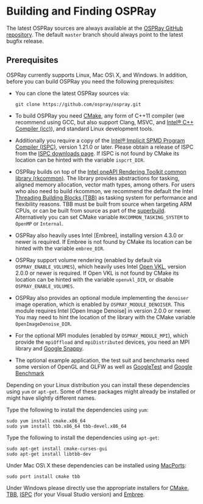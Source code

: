 Building and Finding OSPRay
===========================

The latest OSPRay sources are always available at the [OSPRay GitHub
repository](http://github.com/ospray/ospray). The default `master`
branch should always point to the latest bugfix release.

Prerequisites
-------------

OSPRay currently supports Linux, Mac OS\ X, and Windows. In addition,
before you can build OSPRay you need the following prerequisites:

-   You can clone the latest OSPRay sources via:

        git clone https://github.com/ospray/ospray.git

-   To build OSPRay you need [CMake](http://www.cmake.org), any form of
    C++11 compiler (we recommend using GCC, but also support Clang,
    MSVC, and [Intel® C++ Compiler
    (icc)](https://software.intel.com/en-us/c-compilers)), and standard
    Linux development tools.
-   Additionally you require a copy of the [Intel® Implicit SPMD Program
    Compiler (ISPC)](http://ispc.github.io), version 1.21.0 or later.
    Please obtain a release of ISPC from the [ISPC downloads
    page](https://ispc.github.io/downloads.html).
    If ISPC is not found by CMake its location can be hinted with the
    variable `ispcrt_DIR`.
-   OSPRay builds on top of the [Intel oneAPI Rendering Toolkit common
    library (rkcommon)](https://www.github.com/ospray/rkcommon). The
    library provides abstractions for tasking, aligned memory
    allocation, vector math types, among others. For users who also need
    to build rkcommon, we recommend the default the Intel [Threading
    Building Blocks (TBB)](https://www.threadingbuildingblocks.org/) as
    tasking system for performance and flexibility reasons.
    TBB must be built from source when targeting ARM CPUs, or can
    be built from source as part of the [superbuild](#cmake-superbuild).
    Alternatively you can set CMake variable `RKCOMMON_TASKING_SYSTEM`
    to `OpenMP` or `Internal`.
-   OSPRay also heavily uses Intel [Embree], installing version 4.3.0
    or newer is required. If Embree is not found by CMake its location
    can be hinted with the variable `embree_DIR`.
-   OSPRay support volume rendering (enabled by default via
    `OSPRAY_ENABLE_VOLUMES`), which heavily uses Intel [Open
    VKL](https://www.openvkl.org/), version 2.0.0 or newer is required.
    If Open VKL is not found by CMake its location can be hinted with
    the variable `openvkl_DIR`, or disable `OSPRAY_ENABLE_VOLUMES`.
-   OSPRay also provides an optional module implementing the `denoiser`
    image operation, which is enabled by `OSPRAY_MODULE_DENOISER`. This
    module requires Intel [Open Image Denoise] in version 2.0.0 or
    newer. You may need to hint the location of the library with the
    CMake variable `OpenImageDenoise_DIR`.
-   For the optional MPI modules (enabled by `OSPRAY_MODULE_MPI`), which
    provide the `mpiOffload` and `mpiDistributed` devices, you need an
    MPI library and [Google Snappy](https://github.com/google/snappy).
-   The optional example application, the test suit and benchmarks need
    some version of OpenGL and GLFW as well as
    [GoogleTest](https://github.com/google/googletest) and [Google
    Benchmark](https://github.com/google/benchmark/)

Depending on your Linux distribution you can install these dependencies
using `yum` or `apt-get`. Some of these packages might already be
installed or might have slightly different names.

Type the following to install the dependencies using `yum`:

    sudo yum install cmake.x86_64
    sudo yum install tbb.x86_64 tbb-devel.x86_64

Type the following to install the dependencies using `apt-get`:

    sudo apt-get install cmake-curses-gui
    sudo apt-get install libtbb-dev

Under Mac OS\ X these dependencies can be installed using
[MacPorts](http://www.macports.org/):

    sudo port install cmake tbb

Under Windows please directly use the appropriate installers for
[CMake](https://cmake.org/download/),
[TBB](https://github.com/oneapi-src/oneTBB/releases),
[ISPC](https://ispc.github.io/downloads.html) (for your Visual Studio
version) and [Embree](https://github.com/embree/embree/releases/).

